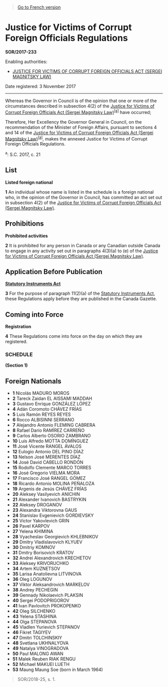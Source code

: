 > [Go to French version](/fr/Règlements/Décrets,%20ordonnances%20et%20règlements%20statutaires/2017/233.md)

# Justice for Victims of Corrupt Foreign Officials Regulations

**SOR/2017-233**

Enabling authorities: 
- [JUSTICE FOR VICTIMS OF CORRUPT FOREIGN OFFICIALS ACT (SERGEI MAGNITSKY LAW)](/en/Acts/Statutes%20of%20Canada/2017/c.%2021.md)

Date registered: 3 November 2017

----------

Whereas the Governor in Council is of the opinion that one or more of the circumstances described in subsection 4(2) of the [Justice for Victims of Corrupt Foreign Officials Act (Sergei Magnitsky Law)](/en/Acts/Statutes%20of%20Canada/2017/c.%2021.md)<sup><a href='#fn_81000-2-3244-E_hq_20705'>[a]</a></sup> have occurred;

Therefore, Her Excellency the Governor General in Council, on the recommendation of the Minister of Foreign Affairs, pursuant to sections 4 and 14 of the [Justice for Victims of Corrupt Foreign Officials Act (Sergei Magnitsky Law)](/en/Acts/Statutes%20of%20Canada/2017/c.%2021.md)<sup><a href='#fn_81000-2-3244-E_hq_20705'>[a]</a></sup>, makes the annexed Justice for Victims of Corrupt Foreign Officials Regulations.



<a name='fn_81000-2-3244-E_hq_20705'><sup>a</sup></a>: S.C. 2017, c. 21<br />


## List



**Listed foreign national**

**1** An individual whose name is listed in the schedule is a foreign national who, in the opinion of the Governor in Council, has committed an act set out in subsection 4(2) of the [Justice for Victims of Corrupt Foreign Officials Act (Sergei Magnitsky Law)](/en/Acts/Statutes%20of%20Canada/2017/c.%2021.md).




## Prohibitions



**Prohibited activities**

**2** It is prohibited for any person in Canada or any Canadian outside Canada to engage in any activity set out in paragraphs 4(3)(a) to (e) of the [Justice for Victims of Corrupt Foreign Officials Act (Sergei Magnitsky Law)](/en/Acts/Statutes%20of%20Canada/2017/c.%2021.md).




## Application Before Publication



**[Statutory Instruments Act](/en/Acts/Revised%20Statutes%20of%20Canada/S/S-22.md)**

**3** For the purpose of paragraph 11(2)(a) of the [Statutory Instruments Act](/en/Acts/Revised%20Statutes%20of%20Canada/S/S-22.md), these Regulations apply before they are published in the Canada Gazette.




## Coming into Force



**Registration**

**4** These Regulations come into force on the day on which they are registered.




### **SCHEDULE** 
**(Section 1)**
## Foreign Nationals
- **1** Nicolás MADURO MOROS
- **2** Tareck Zaidan EL AISSAMI MADDAH
- **3** Gustavo Enrique GONZÁLEZ LÓPEZ
- **4** Adán Coromoto CHÁVEZ FRÍAS
- **5** Luis Ramón REYES REYES
- **6** Rocco ALBISINNI SERRANO
- **7** Alejandro Antonio FLEMING CABRERA
- **8** Rafael Darío RAMÍREZ CARREÑO
- **9** Carlos Alberto OSORIO ZAMBRANO
- **10** Luis Alfredo MOTTA DOMÍNGUEZ
- **11** José Vicente RANGEL ÁVALOS
- **12** Eulogio Antonio DEL PINO DÍAZ
- **13** Nelson José MERENTES DÍAZ
- **14** José David CABELLO RONDÓN
- **15** Rodolfo Clemente MARCO TORRES
- **16** José Gregorio VIELMA MORA
- **17** Francisco José RANGEL GÓMEZ
- **18** Ricardo Antonio MOLINA PEÑALOZA
- **19** Argenis de Jesús CHÁVEZ FRÍAS
- **20** Aleksey Vasilyevich ANICHIN
- **21** Alexander Ivanovich BASTRYKIN
- **22** Aleksey DROGANOV
- **23** Alexandra Viktorovna GAUS
- **24** Stanislav Evgenievich GORDIEVSKY
- **25** Victor Yakovlevich GRIN
- **26** Pavel KARPOV
- **27** Yelena KHIMINA
- **28** Vyacheslav Georgievich KHLEBNIKOV
- **29** Dmitry Vladislavovich KLYUEV
- **30** Dmitriy KOMNOV
- **31** Dmitry Borisovich KRATOV
- **32** Andrei Alexandrovich KRECHETOV
- **33** Aleksey KRIVORUCHKO
- **34** Artem KUZNETSOV
- **35** Larisa Anatolievna LITVINOVA
- **36** Oleg LOGUNOV
- **37** Viktor Aleksandrovich MARKELOV
- **38** Andrey PECHEGIN
- **39** Gennady Nikolaevich PLAKSIN
- **40** Sergei PODOPRIGOROV
- **41** Ivan Pavlovitch PROKOPENKO
- **42** Oleg SILCHENKO
- **43** Yelena STASHINA
- **44** Olga STEPANOVA
- **45** Vladlen Yurievich STEPANOV
- **46** Fikret TAGIYEV
- **47** Dmitri TOLCHINSKIY
- **48** Svetlana UKHNALYOVA
- **49** Natalya VINOGRADOVA
- **50** Paul MALONG AWAN
- **51** Malek Reuben RIAK RENGU
- **52** Michael MAKUEI LUETH
- **53** Maung Maung Soe (born in March 1964)
> SOR/2018-25, s. 1.


